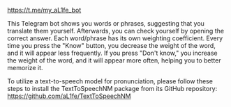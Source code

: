 https://t.me/my_aL1fe_bot

This Telegram bot shows you words or phrases, suggesting that you translate them yourself. Afterwards, you can check yourself by opening the correct answer. Each word/phrase has its own weighting coefficient. Every time you press the "Know" button, you decrease the weight of the word, and it will appear less frequently. If you press "Don't know," you increase the weight of the word, and it will appear more often, helping you to better memorize it.

To utilize a text-to-speech model for pronunciation, please follow these steps to install the TextToSpeechNM package from its GitHub repository: https://github.com/aL1fe/TextToSpeechNM
